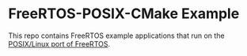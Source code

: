 FreeRTOS-POSIX-CMake Example
============================

This repo contains FreeRTOS example applications that run on the [POSIX/Linux port of FreeRTOS](https://www.freertos.org/FreeRTOS-simulator-for-Linux.html).


